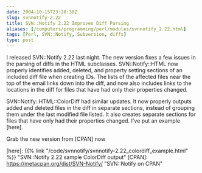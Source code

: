 ```yaml
--- 
date: 2004-10-15T23:28:38Z
slug: svnnotify-2.22
title: SVN::Notify 2.22 Improves Diff Parsing
aliases: [/computers/programming/perl/modules/svnnotify_2.22.html]
tags: [Perl, SVN::Notify, Subversion, diffs]
type: post
---
```


I released SVN::Notify 2.22 last night. The new version fixes a few issues in
the parsing of diffs in the HTML subclasses. SVN::Notify::HTML now properly
identifies added, deleted, and property setting sections of an included diff
file when creating IDs. The lists of the affected files near the top of the
email links down into the diff, and now also includes links to the locations in
the diff for files that have had only their properties changed.

SVN::Notify::HTML::ColorDiff had similar updates. It now properly outputs added
and deleted files in the diff in separate sections, instead of grouping them
under the last modified file listed. It also creates separate sections for files
that have only had their properties changed. I've put an example [here].

Grab the new version from [CPAN] now

  [here]: {{% link "/code/svnnotify/svnnotify-2.22_colordiff_example.html" %}}
    "SVN::Notify 2.22 sample ColorDiff output"
  [CPAN]: https://metacpan.org/dist/SVN-Notify/ "SVN::Notify on CPAN"
